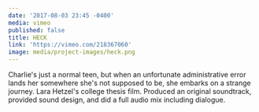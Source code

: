 ```yaml
---
date: '2017-08-03 23:45 -0400'
media: vimeo
published: false
title: HECK
link: 'https://vimeo.com/218367060'
image: media/project-images/heck.png
---
```

Charlie's just a normal teen, but when an unfortunate administrative error lands her somewhere she's not supposed to be, she embarks on a strange journey. Lara Hetzel's college thesis film. Produced an original soundtrack, provided sound design, and did a full audio mix including dialogue. 